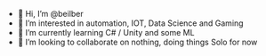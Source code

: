 - 👋 Hi, I’m @beilber
- 👀 I’m interested in automation, IOT, Data Science and Gaming
- 🌱 I’m currently learning C# / Unity  and some ML
- 💞️ I’m looking to collaborate on nothing, doing things Solo for now


<!---
beilber/beilber is a ✨ special ✨ repository because its `README.md` (this file) appears on your GitHub profile.
You can click the Preview link to take a look at your changes.
--->
